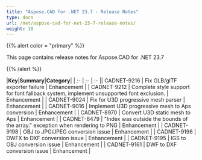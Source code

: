 ```yaml
---
title: "Aspose.CAD for .NET 23.7 - Release Notes"
type: docs
url: /net/aspose-cad-for-net-23-7-release-notes/
weight: 10
---
```


{{% alert color = "primary" %}}

This page contains release notes for Aspose.CAD for .NET 23.7

{{% /alert %}}


|**Key**|**Summary**|**Category**|
| :- | :- | :- || CADNET-9216 | Fix GLB/glTF exporter failure | Enhancement |
| CADNET-9212 | Complete style support for font fallback system, implement unsupported font exclusion. | Enhancement |
| CADNET-9024 | Fix for U3D progressive mesh parser | Enhancement |
| CADNET-9016 | Implement U3D progressive mesh to Aps conversion | Enhancement |
| CADNET-8970 | Convert U3D static mesh to Aps | Enhancement |
| CADNET-8479 | "Index was outside the bounds of the array." exception when rendering to PNG | Enhancement |
| CADNET-9198 | OBJ to JPG/JPEG conversion issue | Enhancement |
| CADNET-9196 | DWFX to DXF conversion issue | Enhancement |
| CADNET-9195 | IGS to OBJ conversion issue  | Enhancement |
| CADNET-9161 | DWF to DXF conversion issue | Enhancement |
